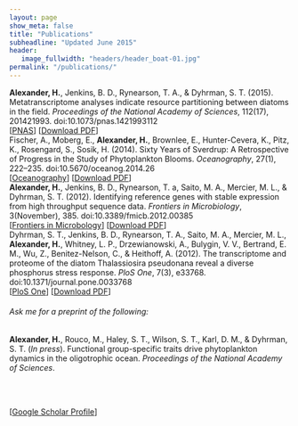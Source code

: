 ```yaml
---
layout: page
show_meta: false
title: "Publications"
subheadline: "Updated June 2015"
header:
   image_fullwidth: "headers/header_boat-01.jpg"
permalink: "/publications/"
---
```

<dl>
<dt style="font-weight: normal;"><b>Alexander, H.</b>, Jenkins, B. D., Rynearson, T. A., & Dyhrman, S. T. (2015). Metatranscriptome analyses indicate resource partitioning between diatoms in the field. <i>Proceedings of the National Academy of Sciences</i>, 112(17), 201421993. doi:10.1073/pnas.1421993112</dt>
<dr>
[<a href="http://www.pnas.org/content/112/17/E2182">PNAS</a>]
[<a href="../downloads/Alexander2015.pdf">Download PDF</a>]
</dr>


<dt style="font-weight: normal;">Fischer, A., Moberg, E., <b>Alexander, H.</b>, Brownlee, E., Hunter-Cevera, K., Pitz, K., Rosengard, S., Sosik, H. (2014). Sixty Years of Sverdrup: A Retrospective of Progress in the Study of Phytoplankton Blooms. <i>Oceanography</i>, 27(1), 222–235. doi:10.5670/oceanog.2014.26</dt>
<dr>
[<a href="http://tos.org/oceanography/archive/27-1_fischer.html">Oceanography</a>]
[<a href="../downloads/Fisher2014.pdf">Download PDF</a>]
</dr>

<dt style="font-weight: normal;"><b>Alexander, H.</b>, Jenkins, B. D., Rynearson, T. a, Saito, M. A., Mercier, M. L., & Dyhrman, S. T. (2012). Identifying reference genes with stable expression from high throughput sequence data. <i>Frontiers in Microbiology</i>, 3(November), 385. doi:10.3389/fmicb.2012.00385</dt>
<dr>
[<a href="http://journal.frontiersin.org/article/10.3389/fmicb.2012.00385/abstract">Frontiers in Microbology</a>]
[<a href="../downloads/Alexander2012.pdf">Download PDF</a>]
</dr>

<dt style="font-weight: normal;">Dyhrman, S. T., Jenkins, B. D., Rynearson, T. A., Saito, M. A., Mercier, M. L., <b>Alexander, H.</b>, Whitney, L. P., Drzewianowski, A., Bulygin, V. V., Bertrand, E. M., Wu, Z., Benitez-Nelson, C., & Heithoff, A. (2012). The transcriptome and proteome of the diatom Thalassiosira pseudonana reveal a diverse phosphorus stress response. <i>PloS One</i>, 7(3), e33768. doi:10.1371/journal.pone.0033768</dt>
[<a href="http://journals.plos.org/plosone/article?id=10.1371/journal.pone.0033768">PloS One</a>]
[<a href="../downloads/Dyhrman2012.pdf">Download PDF</a>]

</dl>

<h6><i>Ask me for a preprint of the following:</i></h6>
<dl>
<dt style="font-weight: normal;"><b>Alexander, H.</b>, Rouco, M., Haley, S. T., Wilson, S. T., Karl, D. M., & Dyhrman, S. T. (<i>In press</i>). Functional group-specific traits drive phytoplankton dynamics in the oligotrophic ocean. <i>Proceedings of the National Academy of Sciences</i>. 

</dl>

<br>
<br>

[<a href="https://scholar.google.com/citations?user=FdYCw1gAAAAJ&hl=en">Google Scholar Profile</a>]






<script>
  (function(i,s,o,g,r,a,m){i['GoogleAnalyticsObject']=r;i[r]=i[r]||function(){
  (i[r].q=i[r].q||[]).push(arguments)},i[r].l=1*new Date();a=s.createElement(o),
  m=s.getElementsByTagName(o)[0];a.async=1;a.src=g;m.parentNode.insertBefore(a,m)
  })(window,document,'script','//www.google-analytics.com/analytics.js','ga');

  ga('create', 'UA-65421302-1', 'auto');
  ga('send', 'pageview');

</script>

